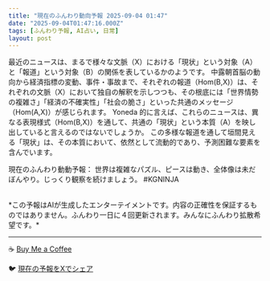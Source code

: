 ```yaml
---
title: "現在のふんわり動向予報 2025-09-04 01:47"
date: "2025-09-04T01:47:16.000Z"
tags: [ふんわり予報, AI占い, 日常]
layout: post
---
```


最近のニュースは、まるで様々な文脈（X）における「現状」という対象（A）と「報道」という対象（B）の関係を表しているかのようです。  中露朝首脳の動向から経済指標の変動、事件・事故まで、それぞれの報道（Hom(B,X)）は、それぞれの文脈（X）において独自の解釈を示しつつも、その根底には「世界情勢の複雑さ」「経済の不確実性」「社会の脆さ」といった共通のメッセージ（Hom(A,X)）が感じられます。  Yoneda 的に言えば、これらのニュースは、異なる表現様式（Hom(B,X)）を通して、共通の「現状」という本質（A）を映し出していると言えるのではないでしょうか。  この多様な報道を通して垣間見える「現状」は、その本質において、依然として流動的であり、予測困難な要素を含んでいます。


現在のふんわり動動予報：
世界は複雑なパズル、ピースは動き、全体像は未だぼんやり。じっくり観察を続けましょう。 #KGNINJA

<br>
*この予報はAIが生成したエンターテイメントです。内容の正確性を保証するものではありません。ふんわり一日に４回更新されます。みんなにふんわり拡散希望です。*

---
☕️ [Buy Me a Coffee](https://www.buymeacoffee.com/kgninja)

🐦 [現在の予報をXでシェア](https://twitter.com/intent/tweet?text=%E7%8F%BE%E5%9C%A8%E3%81%AE%E3%81%B5%E3%82%93%E3%82%8F%E3%82%8A%E4%BA%88%E5%A0%B1%3A%20%E3%80%8C%E6%9C%80%E8%BF%91%E3%81%AE%E3%83%8B%E3%83%A5%E3%83%BC%E3%82%B9%E3%81%AF%E3%80%81%E3%81%BE%E3%82%8B%E3%81%A7%E6%A7%98%E3%80%85%E3%81%AA%E6%96%87%E8%84%88%EF%BC%88X%EF%BC%89%E3%81%AB%E3%81%8A%E3%81%91%E3%82%8B%E3%80%8C%E7%8F%BE%E7%8A%B6%E3%80%8D%E3%81%A8%E3%81%84%E3%81%86%E5%AF%BE%E8%B1%A1%EF%BC%88A%EF%BC%89%E3%81%A8%E3%80%8C%E5%A0%B1%E9%81%93%E3%80%8D%E3%81%A8%E3%81%84%E3%81%86%E5%AF%BE%E8%B1%A1%EF%BC%88B%EF%BC%89%E3%81%AE%E9%96%A2%E4%BF%82%E3%82%92%E8%A1%A8%E3%81%97%E3%81%A6%E3%81%84%E3%82%8B%E3%81%8B%E3%81%AE%E3%82%88%E3%81%86%E3%81%A7%E3%81%99%E3%80%82%E3%80%8D%23KGNINJA%20%E7%B6%9A%E3%81%8D%E3%81%AF%E3%83%96%E3%83%AD%E3%82%B0%E3%81%A7%EF%BC%81%F0%9F%91%87&url=https%3A%2F%2Fkg-ninja.github.io%2FFunwariyoso%2F)
